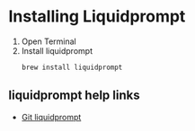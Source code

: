 # Installing Liquidprompt

1. Open Terminal
2. Install liquidprompt
    ```bash
    brew install liquidprompt
    ```

## liquidprompt help links

* [Git liquidprompt](https://github.com/nojhan/liquidprompt)